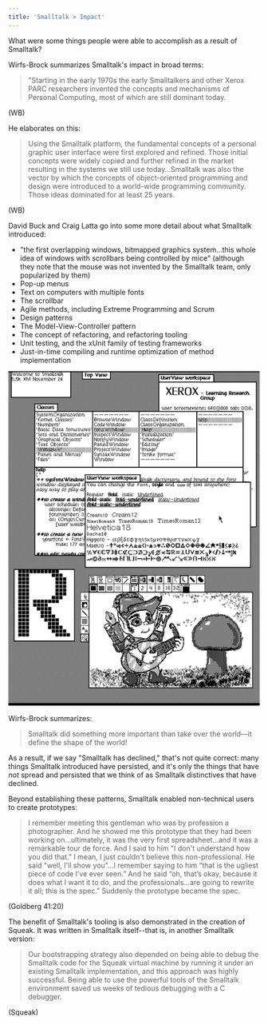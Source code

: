 ```yaml
---
title: 'Smalltalk > Impact'
---
```


What were some things people were able to accomplish as a result of Smalltalk?

Wirfs-Brock summarizes Smalltalk's impact in broad terms:

> "Starting in the early 1970s the early Smalltalkers and other Xerox PARC researchers invented the concepts and mechanisms of Personal Computing, most of which are still dominant today.

(WB)

He elaborates on this:

> Using the Smalltalk platform, the fundamental concepts of a personal graphic user interface were first explored and refined. Those initial concepts were widely copied and further refined in the market resulting in the systems we still use today…Smalltalk was also the vector by which the concepts of object-oriented programming and design were introduced to a world-wide programming community. Those ideas dominated for at least 25 years.

(WB)

David Buck and Craig Latta go into some more detail about what Smalltalk introduced:

- "the first overlapping windows, bitmapped graphics system…this whole idea of windows with scrollbars being controlled by mice" (although they note that the mouse was not invented by the Smalltalk team, only popularized by them)
- Pop-up menus
- Text on computers with multiple fonts
- The scrollbar
- Agile methods, including Extreme Programming and Scrum
- Design patterns
- The Model-View-Controller pattern
- The concept of refactoring, and refactoring tooling
- Unit testing, and the xUnit family of testing frameworks
- Just-in-time compiling and runtime optimization of method implementation

![Screenshot of Smalltalk demonstrating graphical features](../assets/images/smalltalk/impact/gui.png)

Wirfs-Brock summarizes:

> Smalltalk did something more important than take over the world—it define the shape of the world!

As a result, if we say "Smalltalk has declined," that's not quite correct: many things Smalltalk introduced have persisted, and it's only the things that have *not* spread and persisted that we think of as Smalltalk distinctives that have declined.

Beyond establishing these patterns, Smalltalk enabled non-technical users to create prototypes:

> I remember meeting this gentleman who was by profession a photographer. And he showed me this prototype that they had been working on…ultimately, it was the very first spreadsheet…and it was a remarkable tour de force. And I said to him "I don't understand how you did that." I mean, I just couldn't believe this non-professional. He said "well, I'll show you"…I remember saying to him “that is the ugliest piece of code I’ve ever seen.” And he said “oh, that’s okay, because it does what I want it to do, and the professionals…are going to rewrite it all; this is the spec.” Suddenly the prototype became the spec.

(Goldberg 41:20)

The benefit of Smalltalk's tooling is also demonstrated in the creation of Squeak. It was written in Smalltalk itself--that is, in another Smalltalk version:

> Our bootstrapping strategy also depended on being able to debug the Smalltalk code for the Squeak virtual machine by running it under an existing Smalltalk implementation, and this approach was highly successful. Being able to use the powerful tools of the Smalltalk environment saved us weeks of tedious debugging with a C debugger.

(Squeak)

